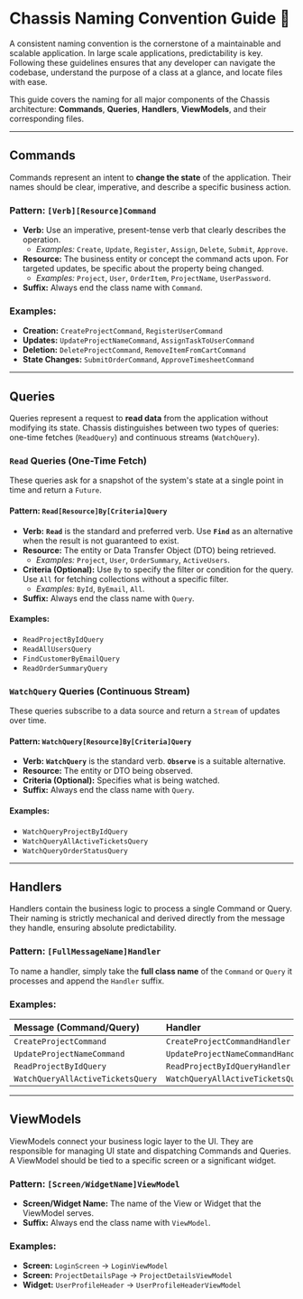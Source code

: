 
# Chassis Naming Convention Guide 📜

A consistent naming convention is the cornerstone of a maintainable and scalable application. In large scale applications, predictability is key. Following these guidelines ensures that any developer can navigate the codebase, understand the purpose of a class at a glance, and locate files with ease.

This guide covers the naming for all major components of the Chassis architecture: **Commands**, **Queries**, **Handlers**, **ViewModels**, and their corresponding files.

---

## Commands

Commands represent an intent to **change the state** of the application. Their names should be clear, imperative, and describe a specific business action.

### **Pattern:** `[Verb][Resource]Command`

* **Verb:** Use an imperative, present-tense verb that clearly describes the operation.
    * *Examples:* `Create`, `Update`, `Register`, `Assign`, `Delete`, `Submit`, `Approve`.
* **Resource:** The business entity or concept the command acts upon. For targeted updates, be specific about the property being changed.
    * *Examples:* `Project`, `User`, `OrderItem`, `ProjectName`, `UserPassword`.
* **Suffix:** Always end the class name with `Command`.

### **Examples:**

* **Creation:** `CreateProjectCommand`, `RegisterUserCommand`
* **Updates:** `UpdateProjectNameCommand`, `AssignTaskToUserCommand`
* **Deletion:** `DeleteProjectCommand`, `RemoveItemFromCartCommand`
* **State Changes:** `SubmitOrderCommand`, `ApproveTimesheetCommand`

---

## Queries

Queries represent a request to **read data** from the application without modifying its state. Chassis distinguishes between two types of queries: one-time fetches (`ReadQuery`) and continuous streams (`WatchQuery`).

### `Read` Queries (One-Time Fetch)

These queries ask for a snapshot of the system's state at a single point in time and return a `Future`.

#### **Pattern:** `Read[Resource]By[Criteria]Query`

* **Verb:** **`Read`** is the standard and preferred verb. Use **`Find`** as an alternative when the result is not guaranteed to exist.
* **Resource:** The entity or Data Transfer Object (DTO) being retrieved.
    * *Examples:* `Project`, `User`, `OrderSummary`, `ActiveUsers`.
* **Criteria (Optional):** Use `By` to specify the filter or condition for the query. Use `All` for fetching collections without a specific filter.
    * *Examples:* `ById`, `ByEmail`, `All`.
* **Suffix:** Always end the class name with `Query`.

#### **Examples:**

* `ReadProjectByIdQuery`
* `ReadAllUsersQuery`
* `FindCustomerByEmailQuery`
* `ReadOrderSummaryQuery`

### `WatchQuery` Queries (Continuous Stream)

These queries subscribe to a data source and return a `Stream` of updates over time.

#### **Pattern:** `WatchQuery[Resource]By[Criteria]Query`

* **Verb:** **`WatchQuery`** is the standard verb. **`Observe`** is a suitable alternative.
* **Resource:** The entity or DTO being observed.
* **Criteria (Optional):** Specifies what is being watched.
* **Suffix:** Always end the class name with `Query`.

#### **Examples:**

* `WatchQueryProjectByIdQuery`
* `WatchQueryAllActiveTicketsQuery`
* `WatchQueryOrderStatusQuery`

---

## Handlers

Handlers contain the business logic to process a single Command or Query. Their naming is strictly mechanical and derived directly from the message they handle, ensuring absolute predictability.

### **Pattern:** `[FullMessageName]Handler`

To name a handler, simply take the **full class name** of the `Command` or `Query` it processes and append the `Handler` suffix.

### **Examples:**

| Message (Command/Query) | Handler |
| :--- | :--- |
| `CreateProjectCommand` | `CreateProjectCommandHandler` |
| `UpdateProjectNameCommand` | `UpdateProjectNameCommandHandler` |
| `ReadProjectByIdQuery` | `ReadProjectByIdQueryHandler` |
| `WatchQueryAllActiveTicketsQuery` | `WatchQueryAllActiveTicketsQueryHandler` |

---

## ViewModels

ViewModels connect your business logic layer to the UI. They are responsible for managing UI state and dispatching Commands and Queries. A ViewModel should be tied to a specific screen or a significant widget.

### **Pattern:** `[Screen/WidgetName]ViewModel`

* **Screen/Widget Name:** The name of the View or Widget that the ViewModel serves.
* **Suffix:** Always end the class name with `ViewModel`.

### **Examples:**

* **Screen:** `LoginScreen` -> `LoginViewModel`
* **Screen:** `ProjectDetailsPage` -> `ProjectDetailsViewModel`
* **Widget:** `UserProfileHeader` -> `UserProfileHeaderViewModel`
